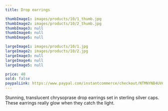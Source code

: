 ```yaml
---
title: Drop earrings

thumbImage1: images/products/10/1_thumb.jpg
thumbImage2: images/products/10/2_thumb.jpg
thumbImage3: null
thumbImage4: null
thumbImage5: null

largeImage1: images/products/10/1.jpg
largeImage2: images/products/10/2.jpg
largeImage3: null
largeImage4: null
largeImage5: null

price: 40
sold: false
paypalLink: https://www.paypal.com/instantcommerce/checkout/NTMNYNB4UVC42
---
```


Stunning, translucent chrysoprase drop earrings set in sterling silver caps. These earrings really glow when they catch the light.

